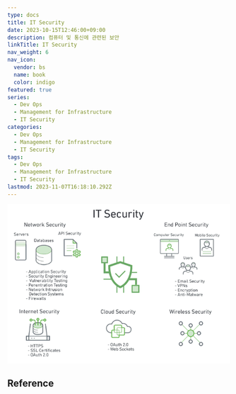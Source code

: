 ```yaml
---
type: docs
title: IT Security
date: 2023-10-15T12:46:00+09:00
description: 컴퓨터 및 통신에 관련된 보안
linkTitle: IT Security
nav_weight: 6
nav_icon:
  vendor: bs
  name: book
  color: indigo
featured: true
series:
  - Dev Ops
  - Management for Infrastructure
  - IT Security
categories:
  - Dev Ops
  - Management for Infrastructure
  - IT Security
tags:
  - Dev Ops
  - Management for Infrastructure
  - IT Security
lastmod: 2023-11-07T16:18:10.292Z
---
```


![IT Security](it-security.webp#center)

## Reference

